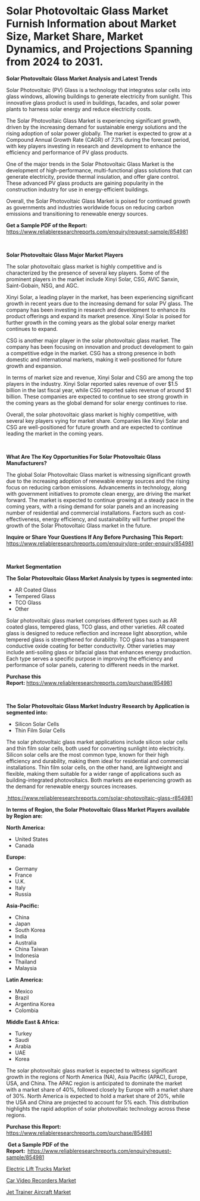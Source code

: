 <p><h1>Solar Photovoltaic Glass Market Furnish Information about Market Size, Market Share, Market Dynamics, and Projections Spanning from 2024 to 2031.</h1></p><p><strong>Solar Photovoltaic Glass Market Analysis and Latest Trends</strong></p>
<p><p>Solar Photovoltaic (PV) Glass is a technology that integrates solar cells into glass windows, allowing buildings to generate electricity from sunlight. This innovative glass product is used in buildings, facades, and solar power plants to harness solar energy and reduce electricity costs.</p><p>The Solar Photovoltaic Glass Market is experiencing significant growth, driven by the increasing demand for sustainable energy solutions and the rising adoption of solar power globally. The market is expected to grow at a Compound Annual Growth Rate (CAGR) of 7.3% during the forecast period, with key players investing in research and development to enhance the efficiency and performance of PV glass products.</p><p>One of the major trends in the Solar Photovoltaic Glass Market is the development of high-performance, multi-functional glass solutions that can generate electricity, provide thermal insulation, and offer glare control. These advanced PV glass products are gaining popularity in the construction industry for use in energy-efficient buildings.</p><p>Overall, the Solar Photovoltaic Glass Market is poised for continued growth as governments and industries worldwide focus on reducing carbon emissions and transitioning to renewable energy sources.</p></p>
<p><strong>Get a Sample PDF of the Report:&nbsp;</strong> <a href="https://www.reliableresearchreports.com/enquiry/request-sample/854981">https://www.reliableresearchreports.com/enquiry/request-sample/854981</a></p>
<p>&nbsp;</p>
<p><strong>Solar Photovoltaic Glass Major Market Players</strong></p>
<p><p>The solar photovoltaic glass market is highly competitive and is characterized by the presence of several key players. Some of the prominent players in the market include Xinyi Solar, CSG, AVIC Sanxin, Saint-Gobain, NSG, and AGC.</p><p>Xinyi Solar, a leading player in the market, has been experiencing significant growth in recent years due to the increasing demand for solar PV glass. The company has been investing in research and development to enhance its product offerings and expand its market presence. Xinyi Solar is poised for further growth in the coming years as the global solar energy market continues to expand.</p><p>CSG is another major player in the solar photovoltaic glass market. The company has been focusing on innovation and product development to gain a competitive edge in the market. CSG has a strong presence in both domestic and international markets, making it well-positioned for future growth and expansion.</p><p>In terms of market size and revenue, Xinyi Solar and CSG are among the top players in the industry. Xinyi Solar reported sales revenue of over $1.5 billion in the last fiscal year, while CSG reported sales revenue of around $1 billion. These companies are expected to continue to see strong growth in the coming years as the global demand for solar energy continues to rise.</p><p>Overall, the solar photovoltaic glass market is highly competitive, with several key players vying for market share. Companies like Xinyi Solar and CSG are well-positioned for future growth and are expected to continue leading the market in the coming years.</p></p>
<p>&nbsp;</p>
<p><strong>What Are The Key Opportunities For Solar Photovoltaic Glass Manufacturers?</strong></p>
<p><p>The global Solar Photovoltaic Glass market is witnessing significant growth due to the increasing adoption of renewable energy sources and the rising focus on reducing carbon emissions. Advancements in technology, along with government initiatives to promote clean energy, are driving the market forward. The market is expected to continue growing at a steady pace in the coming years, with a rising demand for solar panels and an increasing number of residential and commercial installations. Factors such as cost-effectiveness, energy efficiency, and sustainability will further propel the growth of the Solar Photovoltaic Glass market in the future.</p></p>
<p><strong>Inquire or Share Your Questions If Any Before Purchasing This Report:</strong> <a href="https://www.reliableresearchreports.com/enquiry/pre-order-enquiry/854981">https://www.reliableresearchreports.com/enquiry/pre-order-enquiry/854981</a></p>
<p>&nbsp;</p>
<p><strong>Market Segmentation</strong></p>
<p><strong>The Solar Photovoltaic Glass Market Analysis by types is segmented into:</strong></p>
<p><ul><li>AR Coated Glass</li><li>Tempered Glass</li><li>TCO Glass</li><li>Other</li></ul></p>
<p><p>Solar photovoltaic glass market comprises different types such as AR coated glass, tempered glass, TCO glass, and other varieties. AR coated glass is designed to reduce reflection and increase light absorption, while tempered glass is strengthened for durability. TCO glass has a transparent conductive oxide coating for better conductivity. Other varieties may include anti-soiling glass or bifacial glass that enhances energy production. Each type serves a specific purpose in improving the efficiency and performance of solar panels, catering to different needs in the market.</p></p>
<p><strong>Purchase this Report:&nbsp;</strong><a href="https://www.reliableresearchreports.com/purchase/854981">https://www.reliableresearchreports.com/purchase/854981</a></p>
<p>&nbsp;</p>
<p><strong>The Solar Photovoltaic Glass Market Industry Research by Application is segmented into:</strong></p>
<p><ul><li>Silicon Solar Cells</li><li>Thin Film Solar Cells</li></ul></p>
<p><p>The solar photovoltaic glass market applications include silicon solar cells and thin film solar cells, both used for converting sunlight into electricity. Silicon solar cells are the most common type, known for their high efficiency and durability, making them ideal for residential and commercial installations. Thin film solar cells, on the other hand, are lightweight and flexible, making them suitable for a wider range of applications such as building-integrated photovoltaics. Both markets are experiencing growth as the demand for renewable energy sources increases.</p></p>
<p><a href="https://www.reliableresearchreports.com/solar-photovoltaic-glass-r854981">&nbsp;https://www.reliableresearchreports.com/solar-photovoltaic-glass-r854981</a></p>
<p><strong>In terms of Region, the Solar Photovoltaic Glass Market Players available by Region are:</strong></p>
<p>
    <p> <strong> North America: </strong>
        <ul>
            <li>United States</li>
            <li>Canada</li>
        </ul>
        </p> 
    <p> <strong> Europe: </strong>
        <ul>
            <li>Germany</li>
            <li>France</li>
            <li>U.K.</li>
            <li>Italy</li>
            <li>Russia</li>
        </ul>
        </p> 
    <p> <strong> Asia-Pacific: </strong>
        <ul>
            <li>China</li>
            <li>Japan</li>
            <li>South Korea</li>
            <li>India</li>
            <li>Australia</li>
            <li>China Taiwan</li>
            <li>Indonesia</li>
            <li>Thailand</li>
            <li>Malaysia</li>
        </ul>
        </p> 
    <p> <strong> Latin America: </strong>
        <ul>
            <li>Mexico</li>
            <li>Brazil</li>
            <li>Argentina Korea</li>
            <li>Colombia</li>
        </ul>
        </p> 
    <p> <strong> Middle East & Africa: </strong>
        <ul>
            <li>Turkey</li>
            <li>Saudi</li>
            <li>Arabia</li>
            <li>UAE</li>
            <li>Korea</li>
        </ul>
    </p>
    </p>
<p><p>The solar photovoltaic glass market is expected to witness significant growth in the regions of North America (NA), Asia Pacific (APAC), Europe, USA, and China. The APAC region is anticipated to dominate the market with a market share of 40%, followed closely by Europe with a market share of 30%. North America is expected to hold a market share of 20%, while the USA and China are projected to account for 5% each. This distribution highlights the rapid adoption of solar photovoltaic technology across these regions.</p></p>
<p><strong>Purchase this Report: </strong><a href="https://www.reliableresearchreports.com/purchase/854981">https://www.reliableresearchreports.com/purchase/854981</a></p>
<p>&nbsp;<strong>Get a Sample PDF of the Report:&nbsp;&nbsp;</strong><a href="https://www.reliableresearchreports.com/enquiry/request-sample/854981">https://www.reliableresearchreports.com/enquiry/request-sample/854981</a></p>
<p><strong></strong></p>
<p><p><a href="https://medium.com/@kavonhansen2022/electric-lift-trucks-industry-analysis-report-its-market-size-growing-with-a-cagr-of-4-2-ea03dde78596">Electric Lift Trucks Market</a></p><p><a href="https://medium.com/@philipwolf32/insights-into-the-car-video-recorders-market-size-which-is-expanding-with-a-14-7-52e9e41e9d35">Car Video Recorders Market</a></p><p><a href="https://medium.com/@delaneyhayes2022/global-jet-trainer-aircraft-market-trends-insights-into-growth-opportunities-and-challenges-2e2e06459daa">Jet Trainer Aircraft Market</a></p></p>